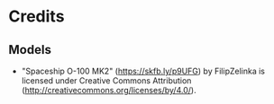 ﻿# Credits

## Models

- "Spaceship O-100 MK2" (https://skfb.ly/p9UFG) by FilipZelinka is licensed under Creative Commons Attribution (http://creativecommons.org/licenses/by/4.0/).